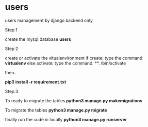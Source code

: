 # users
users management by django backend only

Step:1

create the mysql database 
**users**


Step:2

create or activate the vitualenvironment
if create:
  type the command: **virtualenv <virtualenv name>**
else activate:
  type the command: **. <virtualenv name>/bin/activate

then..

**pip3 install -r requirement.txt**

Step:3

To ready to migrate the tables
**python3 manage.py makemigrations**

To migrate the tables
**python3 manage.py migrate**

finally run the code in locally
**python3 manage.py runserver**
